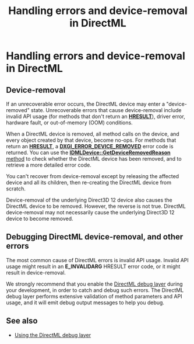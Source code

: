 ﻿---
title: Handling errors and device-removal in DirectML
description: This topic discusses how to debug DirectML device-removal, and other error conditions.
ms.custom: Windows 10 May 2019 Update
ms.localizationpriority: high
ms.topic: article
ms.date: 04/19/2019
---

# Handling errors and device-removal in DirectML

## Device-removal

If an unrecoverable error occurs, the DirectML device may enter a "device-removed" state. Unrecoverable errors that cause device-removal include invalid API usage (for methods that don't return an [**HRESULT**](/windows/desktop/com/structure-of-com-error-codes)), driver error, hardware fault, or out-of-memory (OOM) conditions.

When a DirectML device is removed, all method calls on the device, and every object created by that device, become no-ops. For methods that return an [**HRESULT**](/windows/desktop/com/structure-of-com-error-codes), a [**DXGI_ERROR_DEVICE_REMOVED**](/windows/desktop/direct3ddxgi/dxgi-error) error code is returned. You can use the [**IDMLDevice::GetDeviceRemovedReason** method](/windows/desktop/api/directml/nf-directml-idmldevice-getdeviceremovedreason) to check whether the DirectML device has been removed, and to retrieve a more detailed error code.

You can't recover from device-removal except by releasing the affected device and all its children, then re-creating the DirectML device from scratch.

Device-removal of the underlying Direct3D 12 device also causes the DirectML device to be removed. However, the reverse is not true. DirectML device-removal may not necessarily cause the underlying Direct3D 12 device to become removed.

## Debugging DirectML device-removal, and other errors

The most common cause of DirectML errors is invalid API usage. Invalid API usage might result in an **E_INVALIDARG** HRESULT error code, or it might result in device-removal.

We strongly recommend that you enable the [DirectML debug layer](dml-debug-layer.md) during your development, in order to catch and debug such errors. The DirectML debug layer performs extensive validation of method parameters and API usage, and it will emit debug output messages to help you debug.

## See also

* [Using the DirectML debug layer](dml-debug-layer.md)
